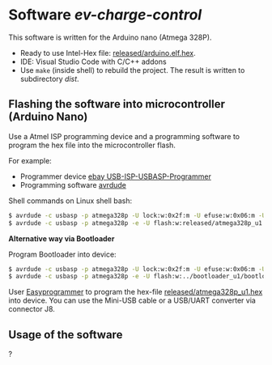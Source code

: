 # Software *ev-charge-control*

This software is written for the Arduino nano (Atmega 328P).

* Ready to use Intel-Hex file: [released/arduino.elf.hex](released/atmega328p_u1.hex).
* IDE: Visual Studio Code with C/C++ addons
* Use `make` (inside shell) to rebuild the project. The result is written to subdirectory *dist*.

## Flashing the software into microcontroller (Arduino Nano)

Use a Atmel ISP programming device and a programming software to program the hex file into the microcontroller flash.

For example:
* Programmer device [ebay USB-ISP-USBASP-Programmer](https://www.ebay.com/itm/USB-ISP-USBASP-Programmer-for-ATMEL-51-AVR-Programmer/181927074757?hash=item2a5bb2dbc5:g:9dIAAOSwhcJWQCim)
* Programming software [avrdude](https://www.nongnu.org/avrdude/)

Shell commands on Linux shell bash:

```bash
$ avrdude -c usbasp -p atmega328p -U lock:w:0x2f:m -U efuse:w:0x06:m -U hfuse:w:0xda:m -U lfuse:w:0xde:m
$ avrdude -c usbasp -p atmega328p -e -U flash:w:released/atmega328p_u1.hex:i
```

**Alternative way via Bootloader**

Program Bootloader into device:

```bash
$ avrdude -c usbasp -p atmega328p -U lock:w:0x2f:m -U efuse:w:0x06:m -U hfuse:w:0xda:m -U lfuse:w:0xde:m
$ avrdude -c usbasp -p atmega328p -e -U flash:w:../bootloader_u1/bootloader_atmega328p_57600_16MHz.hex:i
```

User [Easyprogrammer](../easyprogrammer_2.26.jar) to program the hex-file [released/atmega328p_u1.hex](released/atmega328p_u1.hex) into device.
You can use the Mini-USB cable or a USB/UART converter via connector J8.


## Usage of the software

?






